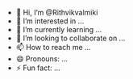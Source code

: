 - 👋 Hi, I’m @Rithvikvalmiki
- 👀 I’m interested in ...
- 🌱 I’m currently learning ...
- 💞️ I’m looking to collaborate on ...
- 📫 How to reach me ...
- 😄 Pronouns: ...
- ⚡ Fun fact: ...

<!---
Rithvikvalmiki/Rithvikvalmiki is a ✨ special ✨ repository because its `README.md` (this file) appears on your GitHub profile.
You can click the Preview link to take a look at your changes.
--->
